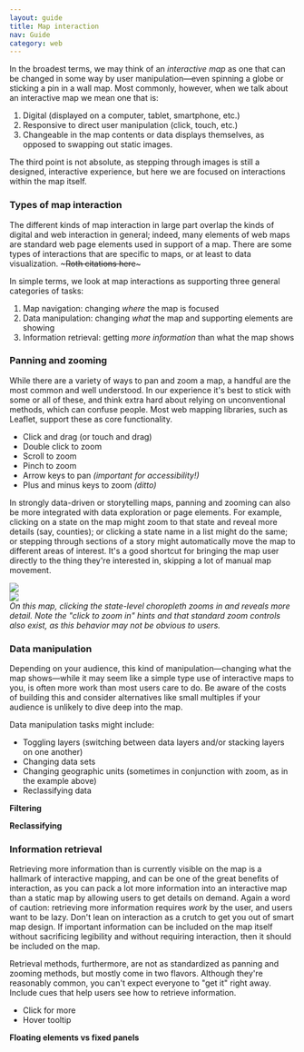 ```yaml
---
layout: guide
title: Map interaction
nav: Guide
category: web
---
```


In the broadest terms, we may think of an _interactive map_ as one that can be changed in some way by user manipulation—even spinning a globe or sticking a pin in a wall map. Most commonly, however, when we talk about an interactive map we mean one that is:

1. Digital (displayed on a computer, tablet, smartphone, etc.)
2. Responsive to direct user manipulation (click, touch, etc.)
3. Changeable in the map contents or data displays themselves, as opposed to swapping out static images.

The third point is not absolute, as stepping through images is still a designed, interactive experience, but here we are focused on interactions within the map itself.

### Types of map interaction

The different kinds of map interaction in large part overlap the kinds of digital and web interaction in general; indeed, many elements of web maps are standard web page elements used in support of a map. There are some types of interactions that are specific to maps, or at least to data visualization. ~~~Roth citations here~~~

In simple terms, we look at map interactions as supporting three general categories of tasks:

1. Map navigation: changing _where_ the map is focused
2. Data manipulation: changing _what_ the map and supporting elements are showing
3. Information retrieval: getting _more information_ than what the map shows

### Panning and zooming

While there are a variety of ways to pan and zoom a map, a handful are the most common and well understood. In our experience it's best to stick with some or all of these, and think extra hard about relying on unconventional methods, which can confuse people. Most web mapping libraries, such as Leaflet, support these as core functionality.

- Click and drag (or touch and drag)
- Double click to zoom
- Scroll to zoom
- Pinch to zoom
- Arrow keys to pan *(important for accessibility!)*
- Plus and minus keys to zoom *(ditto)*

In strongly data-driven or storytelling maps, panning and zooming can also be more integrated with data exploration or page elements. For example, clicking on a state on the map might zoom to that state and reveal more details (say, counties); or clicking a state name in a list might do the same; or stepping through sections of a story might automatically move the map to different areas of interest. It's a good shortcut for bringing the map user directly to the thing they're interested in, skipping a lot of manual map movement.

![]({{site.baseurl}}/media/guides/click_to_zoom1.jpg)  
![]({{site.baseurl}}/media/guides/click_to_zoom2.jpg)  
_On this map, clicking the state-level choropleth zooms in and reveals more detail. Note the "click to zoom in" hints and that standard zoom controls also exist, as this behavior may not be obvious to users._	

### Data manipulation

Depending on your audience, this kind of manipulation—changing what the map shows—while it may seem like a simple type use of interactive maps to you, is often more work than most users care to do. Be aware of the costs of building this and consider alternatives like small multiples if your audience is unlikely to dive deep into the map. 

Data manipulation tasks might include:

- Toggling layers (switching between data layers and/or stacking layers on one another)
- Changing data sets
- Changing geographic units (sometimes in conjunction with zoom, as in the example above)
- Reclassifying data

**Filtering**

**Reclassifying**

### Information retrieval

Retrieving more information than is currently visible on the map is a hallmark of interactive mapping, and can be one of the great benefits of interaction, as you can pack a lot more information into an interactive map than a static map by allowing users to get details on demand. Again a word of caution: retrieving more information requires _work_ by the user, and users want to be lazy. Don't lean on interaction as a crutch to get you out of smart map design. If important information can be included on the map itself without sacrificing legibility and without requiring interaction, then it should be included on the map.

Retrieval methods, furthermore, are not as standardized as panning and zooming methods, but mostly come in two flavors. Although they're reasonably common, you can't expect everyone to "get it" right away. Include cues that help users see how to retrieve information.

- Click for more
- Hover tooltip

**Floating elements vs fixed panels**